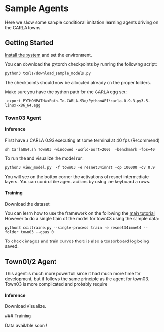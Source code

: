 Sample Agents
============


Here we show some sample conditional imitation learning
agents driving on the CARLA towns.


Getting Started
-------------


[Install the system](../README.md/#installation) and set the environment.

You can download the pytorch checkpoints by running the following script:

    python3 tools/download_sample_models.py

The checkpoints should now be allocated already on the proper folders.

Make sure you have the python path for the CARLA egg set:

     export PYTHONPATH=<Path-To-CARLA-93>/PythonAPI/carla-0.9.3-py3.5-linux-x86_64.egg


### Town03 Agent


#### Inference

First have a CARLA 0.93 executing at some terminal at 40 fps (Recommend)

    sh CarlaUE4.sh Town03 -windowed -world-port=2000  -benchmark -fps=40
 

To run the and visualize the model run:

    python3 view_model.py  -f town03 -e resnet34imnet -cp 100000 -cv 0.9


You will see on the botton corner the activations of resnet intermediate
layers. You can control the agent actions by using the keyboard arrows.


#### Training


Download the dataset

You can learn how to use the framework on the following the [main tutorial](../README.md)
However to do a single train of the model for town03 using the
sample data:

    python3 coiltraine.py --single-process train -e resnet34imnet4 --folder town03 --gpus 0

To check images and train curves there is also a tensorboard log
being saved.






Town01/2 Agent
--------------

This agent is much more powerfull since it had much more
time for development, but if follows the same principle as the
agent for town03. Town03 is more complicated and probably
require

#### Inference

Download
Visualize.


### Training


Data available soon !

